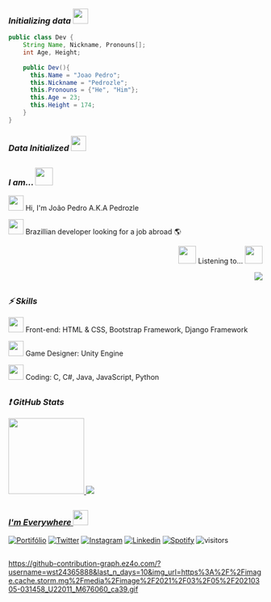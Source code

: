 ### <i>Initializing data <img src="https://slackmojis.com/emojis/7695-windows_loading/download" width="30"/>  </i>
```Java
public class Dev {
    String Name, Nickname, Pronouns[];
    int Age, Height;
    
    public Dev(){
      this.Name = "Joao Pedro";
      this.Nickname = "Pedrozle";
      this.Pronouns = {"He", "Him"};
      this.Age = 23;
      this.Height = 174;
    }
}
```

### <i>Data Initialized <img src="https://slackmojis.com/emojis/4864-github-check-mark/download" width="30"/>  </i>

<h2></h2>

### <i>I am... <img src="https://slackmojis.com/emojis/46375-meow_lurk/download" width="35"/>  </i> 
<p> <img src="https://slackmojis.com/emojis/12807-meow_attentionreverse/download" width="30"/> Hi, I'm João Pedro A.K.A Pedrozle </p>
<p> <img src="https://slackmojis.com/emojis/48624-meow_brazil/download" width="30"/> Brazillian developer looking for a job abroad 🌎 </p>

<div align="right">
  <p> <img src="https://slackmojis.com/emojis/13688-meow_dance/download" width="35"/> Listening to... <img src="https://slackmojis.com/emojis/13688-meow_dance/download" width="35"/> </p>
  <img src="https://spotify-github-profile.vercel.app/api/view?uid=12181318671&cover_image=true&theme=novatorem&bar_color_cover=true&bar_color=53b14f">
</div>

<h2></h2>

### <i> ⚡ Skills</i>
<p> <img src="https://slackmojis.com/emojis/21503-meow_fingerguns2/download" width="30"/> Front-end: HTML & CSS, Bootstrap Framework, Django Framework</p>
<p> <img src="https://slackmojis.com/emojis/13505-meow_ez/download" width="30"/> Game Designer: Unity Engine </p>
<p> <img src="https://slackmojis.com/emojis/10521-meow_code/download" width="30"/> Coding: C, C#, Java, JavaScript, Python </p>


<h2></h2>

### <i> ❗ GitHub Stats</i>

<div>
  <a href="https://github.com/pedrozle">
  <img height="150em" src="https://github-readme-stats.vercel.app/api?username=pedrozle&show_icons=true&theme=codeSTACKr&include_all_commits=true&count_private=true"/>
  <img height="auto" src="https://github-readme-stats.vercel.app/api/top-langs/?username=pedrozle&hide=html&layout=compact=true&theme=codeSTACKr"/>
</div>
<h2></h2>
  
### <i>I'm Everywhere <img src="https://slackmojis.com/emojis/12806-meow_attention/download" width="30"/> </i>

[![Portifólio](https://img.shields.io/badge/Portifolio-8CA1AF?style=for-the-badge&logo=Read-the-Docs&logoColor=white)](https://pedrozle.github.io)
[![Twitter](https://img.shields.io/badge/Twitter-1DA1F2?style=for-the-badge&logo=twitter&logoColor=white)](https://twitter.com/pedrozle/)
[![Instagram](https://img.shields.io/badge/Instagram-%23E4405F.svg?style=for-the-badge&logo=Instagram&logoColor=white)](https://www.instagram.com/p_dr_zl/)
[![Linkedin](https://img.shields.io/badge/Linkedin-0077B5.svg?style=for-the-badge&logo=Linkedin&logoColor=white)](https://www.linkedin.com/in/pedrozle/)
[![Spotify](https://img.shields.io/badge/Spotify-1ED760?&style=for-the-badge&logo=spotify&logoColor=white)](https://open.spotify.com/user/12181318671)
<a> <img src="https://visitor-badge.glitch.me/badge?page_id=pedrozle.visitor-badge" alt="visitors"></a>
<h2></h2>

https://github-contribution-graph.ez4o.com/?username=wst24365888&last_n_days=10&img_url=https%3A%2F%2Fimage.cache.storm.mg%2Fmedia%2Fimage%2F2021%2F03%2F05%2F20210305-031458_U22011_M676060_ca39.gif
  

